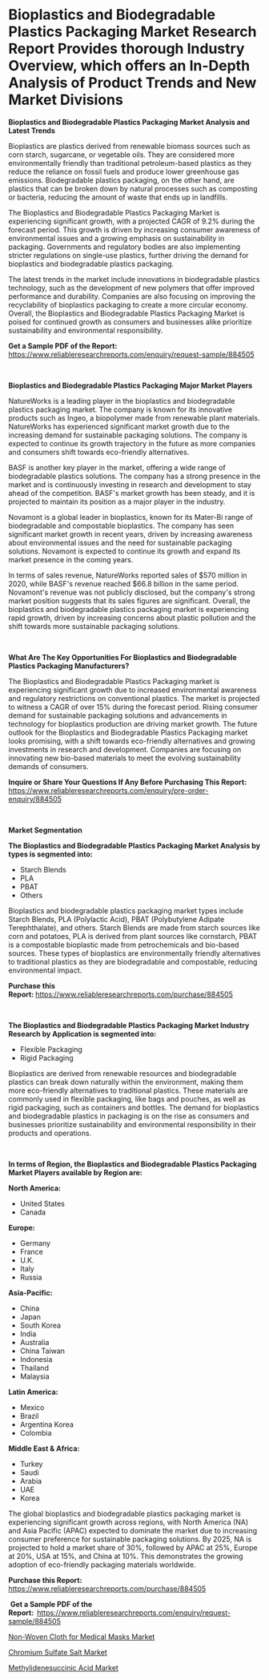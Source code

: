 <p><h1>Bioplastics and Biodegradable Plastics Packaging Market Research Report Provides thorough Industry Overview, which offers an In-Depth Analysis of Product Trends and New Market Divisions</h1></p><p><strong>Bioplastics and Biodegradable Plastics Packaging Market Analysis and Latest Trends</strong></p>
<p><p>Bioplastics are plastics derived from renewable biomass sources such as corn starch, sugarcane, or vegetable oils. They are considered more environmentally friendly than traditional petroleum-based plastics as they reduce the reliance on fossil fuels and produce lower greenhouse gas emissions. Biodegradable plastics packaging, on the other hand, are plastics that can be broken down by natural processes such as composting or bacteria, reducing the amount of waste that ends up in landfills.</p><p>The Bioplastics and Biodegradable Plastics Packaging Market is experiencing significant growth, with a projected CAGR of 9.2% during the forecast period. This growth is driven by increasing consumer awareness of environmental issues and a growing emphasis on sustainability in packaging. Governments and regulatory bodies are also implementing stricter regulations on single-use plastics, further driving the demand for bioplastics and biodegradable plastics packaging.</p><p>The latest trends in the market include innovations in biodegradable plastics technology, such as the development of new polymers that offer improved performance and durability. Companies are also focusing on improving the recyclability of bioplastics packaging to create a more circular economy. Overall, the Bioplastics and Biodegradable Plastics Packaging Market is poised for continued growth as consumers and businesses alike prioritize sustainability and environmental responsibility.</p></p>
<p><strong>Get a Sample PDF of the Report:&nbsp;</strong> <a href="https://www.reliableresearchreports.com/enquiry/request-sample/884505">https://www.reliableresearchreports.com/enquiry/request-sample/884505</a></p>
<p>&nbsp;</p>
<p><strong>Bioplastics and Biodegradable Plastics Packaging Major Market Players</strong></p>
<p><p>NatureWorks is a leading player in the bioplastics and biodegradable plastics packaging market. The company is known for its innovative products such as Ingeo, a biopolymer made from renewable plant materials. NatureWorks has experienced significant market growth due to the increasing demand for sustainable packaging solutions. The company is expected to continue its growth trajectory in the future as more companies and consumers shift towards eco-friendly alternatives.</p><p>BASF is another key player in the market, offering a wide range of biodegradable plastics solutions. The company has a strong presence in the market and is continuously investing in research and development to stay ahead of the competition. BASF's market growth has been steady, and it is projected to maintain its position as a major player in the industry.</p><p>Novamont is a global leader in bioplastics, known for its Mater-Bi range of biodegradable and compostable bioplastics. The company has seen significant market growth in recent years, driven by increasing awareness about environmental issues and the need for sustainable packaging solutions. Novamont is expected to continue its growth and expand its market presence in the coming years.</p><p>In terms of sales revenue, NatureWorks reported sales of $570 million in 2020, while BASF's revenue reached $66.8 billion in the same period. Novamont's revenue was not publicly disclosed, but the company's strong market position suggests that its sales figures are significant. Overall, the bioplastics and biodegradable plastics packaging market is experiencing rapid growth, driven by increasing concerns about plastic pollution and the shift towards more sustainable packaging solutions.</p></p>
<p>&nbsp;</p>
<p><strong>What Are The Key Opportunities For Bioplastics and Biodegradable Plastics Packaging Manufacturers?</strong></p>
<p><p>The Bioplastics and Biodegradable Plastics Packaging market is experiencing significant growth due to increased environmental awareness and regulatory restrictions on conventional plastics. The market is projected to witness a CAGR of over 15% during the forecast period. Rising consumer demand for sustainable packaging solutions and advancements in technology for bioplastics production are driving market growth. The future outlook for the Bioplastics and Biodegradable Plastics Packaging market looks promising, with a shift towards eco-friendly alternatives and growing investments in research and development. Companies are focusing on innovating new bio-based materials to meet the evolving sustainability demands of consumers.</p></p>
<p><strong>Inquire or Share Your Questions If Any Before Purchasing This Report:</strong> <a href="https://www.reliableresearchreports.com/enquiry/pre-order-enquiry/884505">https://www.reliableresearchreports.com/enquiry/pre-order-enquiry/884505</a></p>
<p>&nbsp;</p>
<p><strong>Market Segmentation</strong></p>
<p><strong>The Bioplastics and Biodegradable Plastics Packaging Market Analysis by types is segmented into:</strong></p>
<p><ul><li>Starch Blends</li><li>PLA</li><li>PBAT</li><li>Others</li></ul></p>
<p><p>Bioplastics and biodegradable plastics packaging market types include Starch Blends, PLA (Polylactic Acid), PBAT (Polybutylene Adipate Terephthalate), and others. Starch Blends are made from starch sources like corn and potatoes, PLA is derived from plant sources like cornstarch, PBAT is a compostable bioplastic made from petrochemicals and bio-based sources. These types of bioplastics are environmentally friendly alternatives to traditional plastics as they are biodegradable and compostable, reducing environmental impact.</p></p>
<p><strong>Purchase this Report:&nbsp;</strong><a href="https://www.reliableresearchreports.com/purchase/884505">https://www.reliableresearchreports.com/purchase/884505</a></p>
<p>&nbsp;</p>
<p><strong>The Bioplastics and Biodegradable Plastics Packaging Market Industry Research by Application is segmented into:</strong></p>
<p><ul><li>Flexible Packaging</li><li>Rigid Packaging</li></ul></p>
<p><p>Bioplastics are derived from renewable resources and biodegradable plastics can break down naturally within the environment, making them more eco-friendly alternatives to traditional plastics. These materials are commonly used in flexible packaging, like bags and pouches, as well as rigid packaging, such as containers and bottles. The demand for bioplastics and biodegradable plastics in packaging is on the rise as consumers and businesses prioritize sustainability and environmental responsibility in their products and operations.</p></p>
<p>&nbsp;</p>
<p><strong>In terms of Region, the Bioplastics and Biodegradable Plastics Packaging Market Players available by Region are:</strong></p>
<p>
    <p> <strong> North America: </strong>
        <ul>
            <li>United States</li>
            <li>Canada</li>
        </ul>
        </p> 
    <p> <strong> Europe: </strong>
        <ul>
            <li>Germany</li>
            <li>France</li>
            <li>U.K.</li>
            <li>Italy</li>
            <li>Russia</li>
        </ul>
        </p> 
    <p> <strong> Asia-Pacific: </strong>
        <ul>
            <li>China</li>
            <li>Japan</li>
            <li>South Korea</li>
            <li>India</li>
            <li>Australia</li>
            <li>China Taiwan</li>
            <li>Indonesia</li>
            <li>Thailand</li>
            <li>Malaysia</li>
        </ul>
        </p> 
    <p> <strong> Latin America: </strong>
        <ul>
            <li>Mexico</li>
            <li>Brazil</li>
            <li>Argentina Korea</li>
            <li>Colombia</li>
        </ul>
        </p> 
    <p> <strong> Middle East & Africa: </strong>
        <ul>
            <li>Turkey</li>
            <li>Saudi</li>
            <li>Arabia</li>
            <li>UAE</li>
            <li>Korea</li>
        </ul>
    </p>
    </p>
<p><p>The global bioplastics and biodegradable plastics packaging market is experiencing significant growth across regions, with North America (NA) and Asia Pacific (APAC) expected to dominate the market due to increasing consumer preference for sustainable packaging solutions. By 2025, NA is projected to hold a market share of 30%, followed by APAC at 25%, Europe at 20%, USA at 15%, and China at 10%. This demonstrates the growing adoption of eco-friendly packaging materials worldwide.</p></p>
<p><strong>Purchase this Report: </strong><a href="https://www.reliableresearchreports.com/purchase/884505">https://www.reliableresearchreports.com/purchase/884505</a></p>
<p>&nbsp;<strong>Get a Sample PDF of the Report:&nbsp;&nbsp;</strong><a href="https://www.reliableresearchreports.com/enquiry/request-sample/884505">https://www.reliableresearchreports.com/enquiry/request-sample/884505</a></p>
<p><strong></strong></p>
<p><p><a href="https://github.com/Angelnienowdseej3e45z3p8c/Market-Research-Report-List-1/blob/main/non-woven-cloth-for-medical-masks-market.md">Non-Woven Cloth for Medical Masks Market</a></p><p><a href="https://github.com/eeaveuhhh/Market-Research-Report-List-1/blob/main/chromium-sulfate-salt-market.md">Chromium Sulfate Salt Market</a></p><p><a href="https://github.com/brentleyjimmiealvaradoz4l1rea/Market-Research-Report-List-1/blob/main/methylidenesuccinic-acid-market.md">Methylidenesuccinic Acid Market</a></p></p>